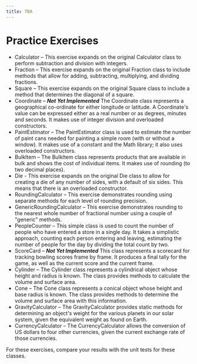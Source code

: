 ```yaml
---
title: TBA
---
```

# Practice Exercises

* Calculator – This exercise expands on the original Calculator class to perform subtraction and division with integers.
* Fraction – This exercise expands on the original Fraction class to include methods that allow for adding, subtracting, multiplying, and dividing fractions.
* Square – This exercise expands on the original Square class to include a method that determines the diagonal of a square.
* Coordinate – ***Not Yet Implemented*** The Coordinate class represents a geographical co-ordinate for either longitude or latitude. A Coordinate's value can be expressed either as a real number or as degrees, minutes and seconds. It makes use of integer division and overloaded constructors.
* PaintEstimator – The PaintEstimator class is used to estimate the number of paint cans needed for painting a simple room (with or without a window). It makes use of a constant and the Math library; it also uses overloaded constructors.
* BulkItem – The BulkItem class represents products that are available in bulk and shows the cost of individual items. It makes use of rounding (to two decimal places).
* Die - This exercise expands on the original Die class to allow for creating a die of any number of sides, with a default of six sides. This means that there is an overloaded constructor. 
* RoundingCalculator – This exercise demonstrates rounding using separate methods for each level of rounding precision.
* GenericRoundingCalculator – This exercise demonstrates rounding to the nearest whole number of fractional number using a couple of "generic" methods.
* PeopleCounter – This simple class is used to count the number of people who have entered a store in a single day. It takes a simplistic approach, counting each person entering and leaving, estimating the number of people for the day by dividing the total count by two.
* ScoreCard – ***Not Yet Implemented*** This class represents a scorecard for tracking bowling scores frame by frame. It produces a final tally for the game, as well as the current score and the current frame. 
* Cylinder – The Cylinder class represents a cylindrical object whose height and radius is known. The class provides methods to calculate the volume and surface area.
* Cone – The Cone class represents a conical object whose height and base radius is known. The class provides methods to determine the volume and surface area with this information.
* GravityCalculator – The GravityCalculator provides static methods for determining an object's weight for the various planets in our solar system, given the equivalent weight as found on Earth.
* CurrencyCalculator – The CurrencyCalculator allows the conversion of US dollars to four other currencies, given the current exchange rate of those currencies.

For these exercises, compare your results with the unit tests for these classes.
